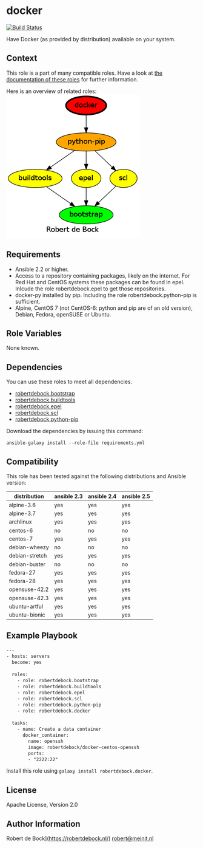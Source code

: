 docker
=========

[![Build Status](https://travis-ci.org/robertdebock/ansible-role-docker.svg?branch=master)](https://travis-ci.org/robertdebock/ansible-role-docker)

Have Docker (as provided by distribution) available on your system.

Context
--------
This role is a part of many compatible roles. Have a look at [the documentation of these roles](https://robertdebock.nl/) for further information.

Here is an overview of related roles:
![dependencies](https://raw.githubusercontent.com/robertdebock/drawings/artifacts/docker.png "Dependency")

Requirements
------------

- Ansible 2.2 or higher.
- Access to a repository containing packages, likely on the internet.
For Red Hat and CentOS systems these packages can be found in epel. Inlcude the role robertdebock.epel to get those repositories.
- docker-py installed by pip. Including the role robertdebock.python-pip is sufficient.
- Alpine, CentOS 7 (not CentOS-6: python and pip are of an old version), Debian, Fedora, openSUSE or Ubuntu.

Role Variables
--------------

None known.

Dependencies
------------

You can use these roles to meet all dependencies.
- [robertdebock.bootstrap](https://travis-ci.org/robertdebock/ansible-role-bootstrap)
- [robertdebock.buildtools](https://travis-ci.org/robertdebock/ansible-role-buildtools)
- [robertdebock.epel](https://travis-ci.org/robertdebock/ansible-role-epel)
- [robertdebock.scl](https://travis-ci.org/robertdebock/ansible-role-scl)
- [robertdebock.python-pip](https://travis-ci.org/robertdebock/ansible-role-python-pip)

Download the dependencies by issuing this command:
```
ansible-galaxy install --role-file requirements.yml
```

Compatibility
-------------

This role has been tested against the following distributions and Ansible version:

|distribution|ansible 2.3|ansible 2.4|ansible 2.5|
|------------|-----------|-----------|-----------|
|alpine-3.6|yes|yes|yes|
|alpine-3.7|yes|yes|yes|
|archlinux|yes|yes|yes|
|centos-6|no|no|no|
|centos-7|yes|yes|yes|
|debian-wheezy|no|no|no|
|debian-stretch|yes|yes|yes|
|debian-buster|no|no|no|
|fedora-27|yes|yes|yes|
|fedora-28|yes|yes|yes|
|opensuse-42.2|yes|yes|yes|
|opensuse-42.3|yes|yes|yes|
|ubuntu-artful|yes|yes|yes|
|ubuntu-bionic|yes|yes|yes|

Example Playbook
----------------

```
---
- hosts: servers
  become: yes

  roles:
    - role: robertdebock.bootstrap
    - role: robertdebock.buildtools
    - role: robertdebock.epel
    - role: robertdebock.scl
    - role: robertdebock.python-pip
    - role: robertdebock.docker

  tasks:
    - name: Create a data container
      docker_container:
        name: openssh
        image: robertdebock/docker-centos-openssh
        ports:
        - "2222:22"
```

Install this role using `galaxy install robertdebock.docker`.

License
-------

Apache License, Version 2.0

Author Information
------------------

Robert de Bock](https://robertdebock.nl/) <robert@meinit.nl>
